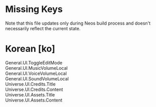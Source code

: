 # Missing Keys
Note that this file updates only during Neos build process and doesn't necessarily reflect the current state.

# Korean [ko]
General.UI.ToggleEditMode  
General.UI.MusicVolumeLocal  
General.UI.VoiceVolumeLocal  
General.UI.SoundVolumeLocal  
Universe.UI.Credits.Title  
Universe.UI.Credits.Content  
Universe.UI.Assets.Title  
Universe.UI.Assets.Content  

